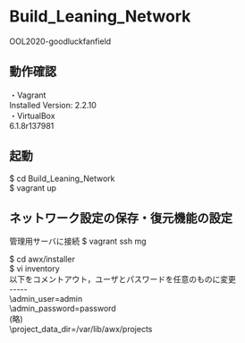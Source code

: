 # Build_Leaning_Network
OOL2020-goodluckfanfield

## 動作確認
・Vagrant<br>
Installed Version: 2.2.10
<br>
・VirtualBox<br>
6.1.8r137981

## 起動
$ cd Build_Leaning_Network<br>
$ vagrant up

## ネットワーク設定の保存・復元機能の設定
管理用サーバに接続
$ vagrant ssh mg<br>

$ cd awx/installer<br>
$ vi inventory<br>
以下をコメントアウト，ユーザとパスワードを任意のものに変更<br>
-----<br>
\admin_user=admin<br>
\admin_password=password<br>
\(略)<br>
\project_data_dir=/var/lib/awx/projects




